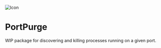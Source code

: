 ![Icon](https://user-images.githubusercontent.com/38516489/232332546-b217f317-2f32-4eeb-bc62-03269dfe0be0.png)

# PortPurge

WIP package for discovering and killing processes running on a given port.
